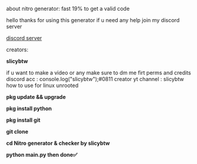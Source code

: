 about nitro generator: fast 
19% to get a valid code


hello thanks for using this generator if u need any help join my discord server

<a href= "https://discord.gg/BGgKbDCysk">discord server</a>

creators: <strong><p>slicybtw</p></strong>

if u want to make a video or any make sure to dm me firt perms and credits discord acc : console.log("slicybtw");#0811
creator yt channel : slicybtw
how to use for linux unrooted
<strong><p>
pkg update && upgrade

pkg install python

pkg install git 

git clone

cd Nitro generator & checker by slicybtw

python main.py 
then done✅
</p></strong>
